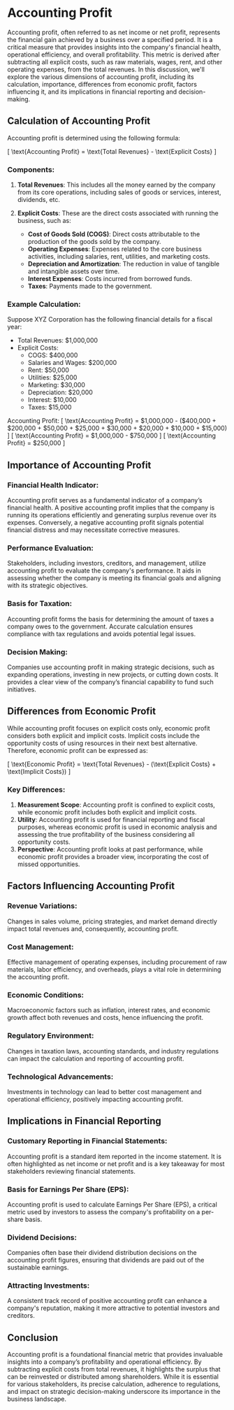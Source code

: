 # Accounting Profit

Accounting profit, often referred to as net income or net profit, represents the financial gain achieved by a business over a specified period. It is a critical measure that provides insights into the company's financial health, operational efficiency, and overall profitability. This metric is derived after subtracting all explicit costs, such as raw materials, wages, rent, and other operating expenses, from the total revenues. In this discussion, we'll explore the various dimensions of accounting profit, including its calculation, importance, differences from economic profit, factors influencing it, and its implications in financial reporting and decision-making.

## Calculation of Accounting Profit

Accounting profit is determined using the following formula:

\[ \text{Accounting Profit} = \text{Total Revenues} - \text{Explicit Costs} \]

### Components:

1. **Total Revenues**: This includes all the money earned by the company from its core operations, including sales of goods or services, interest, dividends, etc.

2. **Explicit Costs**: These are the direct costs associated with running the business, such as:
    - **Cost of Goods Sold (COGS)**: Direct costs attributable to the production of the goods sold by the company.
    - **Operating Expenses**: Expenses related to the core business activities, including salaries, rent, utilities, and marketing costs.
    - **Depreciation and Amortization**: The reduction in value of tangible and intangible assets over time.
    - **Interest Expenses**: Costs incurred from borrowed funds.
    - **Taxes**: Payments made to the government.

### Example Calculation:

Suppose XYZ Corporation has the following financial details for a fiscal year:
- Total Revenues: $1,000,000
- Explicit Costs:
  - COGS: $400,000
  - Salaries and Wages: $200,000
  - Rent: $50,000
  - Utilities: $25,000
  - Marketing: $30,000
  - Depreciation: $20,000
  - Interest: $10,000
  - Taxes: $15,000

Accounting Profit:
\[ \text{Accounting Profit} = \$1,000,000 - (\$400,000 + \$200,000 + \$50,000 + \$25,000 + \$30,000 + \$20,000 + \$10,000 + \$15,000) \]
\[ \text{Accounting Profit} = \$1,000,000 - \$750,000 \]
\[ \text{Accounting Profit} = \$250,000 \]

## Importance of Accounting Profit

### Financial Health Indicator:

Accounting profit serves as a fundamental indicator of a company’s financial health. A positive accounting profit implies that the company is running its operations efficiently and generating surplus revenue over its expenses. Conversely, a negative accounting profit signals potential financial distress and may necessitate corrective measures.

### Performance Evaluation:

Stakeholders, including investors, creditors, and management, utilize accounting profit to evaluate the company's performance. It aids in assessing whether the company is meeting its financial goals and aligning with its strategic objectives.

### Basis for Taxation:

Accounting profit forms the basis for determining the amount of taxes a company owes to the government. Accurate calculation ensures compliance with tax regulations and avoids potential legal issues.

### Decision Making:

Companies use accounting profit in making strategic decisions, such as expanding operations, investing in new projects, or cutting down costs. It provides a clear view of the company’s financial capability to fund such initiatives.

## Differences from Economic Profit

While accounting profit focuses on explicit costs only, economic profit considers both explicit and implicit costs. Implicit costs include the opportunity costs of using resources in their next best alternative. Therefore, economic profit can be expressed as:

\[ \text{Economic Profit} = \text{Total Revenues} - (\text{Explicit Costs} + \text{Implicit Costs}) \]

### Key Differences:

1. **Measurement Scope**: Accounting profit is confined to explicit costs, while economic profit includes both explicit and implicit costs.
2. **Utility**: Accounting profit is used for financial reporting and fiscal purposes, whereas economic profit is used in economic analysis and assessing the true profitability of the business considering all opportunity costs.
3. **Perspective**: Accounting profit looks at past performance, while economic profit provides a broader view, incorporating the cost of missed opportunities.

## Factors Influencing Accounting Profit

### Revenue Variations:

Changes in sales volume, pricing strategies, and market demand directly impact total revenues and, consequently, accounting profit.

### Cost Management:

Effective management of operating expenses, including procurement of raw materials, labor efficiency, and overheads, plays a vital role in determining the accounting profit.

### Economic Conditions:

Macroeconomic factors such as inflation, interest rates, and economic growth affect both revenues and costs, hence influencing the profit.

### Regulatory Environment:

Changes in taxation laws, accounting standards, and industry regulations can impact the calculation and reporting of accounting profit.

### Technological Advancements:

Investments in technology can lead to better cost management and operational efficiency, positively impacting accounting profit.

## Implications in Financial Reporting

### Customary Reporting in Financial Statements:

Accounting profit is a standard item reported in the income statement. It is often highlighted as net income or net profit and is a key takeaway for most stakeholders reviewing financial statements.

### Basis for Earnings Per Share (EPS):

Accounting profit is used to calculate Earnings Per Share (EPS), a critical metric used by investors to assess the company's profitability on a per-share basis.

### Dividend Decisions:

Companies often base their dividend distribution decisions on the accounting profit figures, ensuring that dividends are paid out of the sustainable earnings.

### Attracting Investments:

A consistent track record of positive accounting profit can enhance a company's reputation, making it more attractive to potential investors and creditors.

## Conclusion

Accounting profit is a foundational financial metric that provides invaluable insights into a company’s profitability and operational efficiency. By subtracting explicit costs from total revenues, it highlights the surplus that can be reinvested or distributed among shareholders. While it is essential for various stakeholders, its precise calculation, adherence to regulations, and impact on strategic decision-making underscore its importance in the business landscape.
